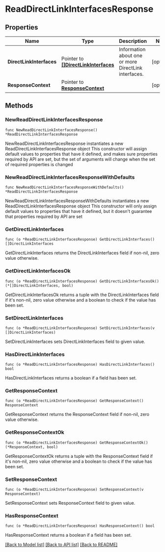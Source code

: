 # ReadDirectLinkInterfacesResponse

## Properties

Name | Type | Description | Notes
------------ | ------------- | ------------- | -------------
**DirectLinkInterfaces** | Pointer to [**[]DirectLinkInterfaces**](DirectLinkInterfaces.md) | Information about one or more DirectLink interfaces. | [optional] 
**ResponseContext** | Pointer to [**ResponseContext**](ResponseContext.md) |  | [optional] 

## Methods

### NewReadDirectLinkInterfacesResponse

`func NewReadDirectLinkInterfacesResponse() *ReadDirectLinkInterfacesResponse`

NewReadDirectLinkInterfacesResponse instantiates a new ReadDirectLinkInterfacesResponse object
This constructor will assign default values to properties that have it defined,
and makes sure properties required by API are set, but the set of arguments
will change when the set of required properties is changed

### NewReadDirectLinkInterfacesResponseWithDefaults

`func NewReadDirectLinkInterfacesResponseWithDefaults() *ReadDirectLinkInterfacesResponse`

NewReadDirectLinkInterfacesResponseWithDefaults instantiates a new ReadDirectLinkInterfacesResponse object
This constructor will only assign default values to properties that have it defined,
but it doesn't guarantee that properties required by API are set

### GetDirectLinkInterfaces

`func (o *ReadDirectLinkInterfacesResponse) GetDirectLinkInterfaces() []DirectLinkInterfaces`

GetDirectLinkInterfaces returns the DirectLinkInterfaces field if non-nil, zero value otherwise.

### GetDirectLinkInterfacesOk

`func (o *ReadDirectLinkInterfacesResponse) GetDirectLinkInterfacesOk() (*[]DirectLinkInterfaces, bool)`

GetDirectLinkInterfacesOk returns a tuple with the DirectLinkInterfaces field if it's non-nil, zero value otherwise
and a boolean to check if the value has been set.

### SetDirectLinkInterfaces

`func (o *ReadDirectLinkInterfacesResponse) SetDirectLinkInterfaces(v []DirectLinkInterfaces)`

SetDirectLinkInterfaces sets DirectLinkInterfaces field to given value.

### HasDirectLinkInterfaces

`func (o *ReadDirectLinkInterfacesResponse) HasDirectLinkInterfaces() bool`

HasDirectLinkInterfaces returns a boolean if a field has been set.

### GetResponseContext

`func (o *ReadDirectLinkInterfacesResponse) GetResponseContext() ResponseContext`

GetResponseContext returns the ResponseContext field if non-nil, zero value otherwise.

### GetResponseContextOk

`func (o *ReadDirectLinkInterfacesResponse) GetResponseContextOk() (*ResponseContext, bool)`

GetResponseContextOk returns a tuple with the ResponseContext field if it's non-nil, zero value otherwise
and a boolean to check if the value has been set.

### SetResponseContext

`func (o *ReadDirectLinkInterfacesResponse) SetResponseContext(v ResponseContext)`

SetResponseContext sets ResponseContext field to given value.

### HasResponseContext

`func (o *ReadDirectLinkInterfacesResponse) HasResponseContext() bool`

HasResponseContext returns a boolean if a field has been set.


[[Back to Model list]](../README.md#documentation-for-models) [[Back to API list]](../README.md#documentation-for-api-endpoints) [[Back to README]](../README.md)


